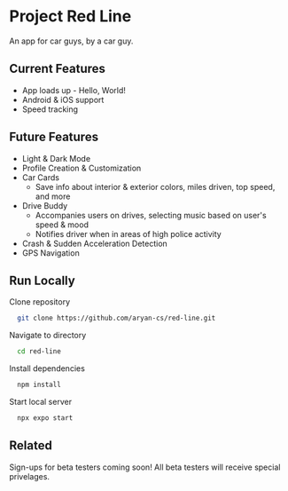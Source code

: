 
# Project Red Line

An app for car guys, by a car guy.


## Current Features

- App loads up - Hello, World!
- Android & iOS support
- Speed tracking
## Future Features

- Light & Dark Mode
- Profile Creation & Customization
- Car Cards
    - Save info about interior & exterior colors, miles driven, top speed, and more
- Drive Buddy
    - Accompanies users on drives, selecting music based on user's speed & mood
    - Notifies driver when in areas of high police activity
- Crash & Sudden Acceleration Detection
- GPS Navigation
## Run Locally

Clone repository

```bash
  git clone https://github.com/aryan-cs/red-line.git
```

Navigate to directory

```bash
  cd red-line
```

Install dependencies

```bash
  npm install
```

Start local server

```bash
  npx expo start
```


## Related

Sign-ups for beta testers coming soon!
All beta testers will receive special privelages.
